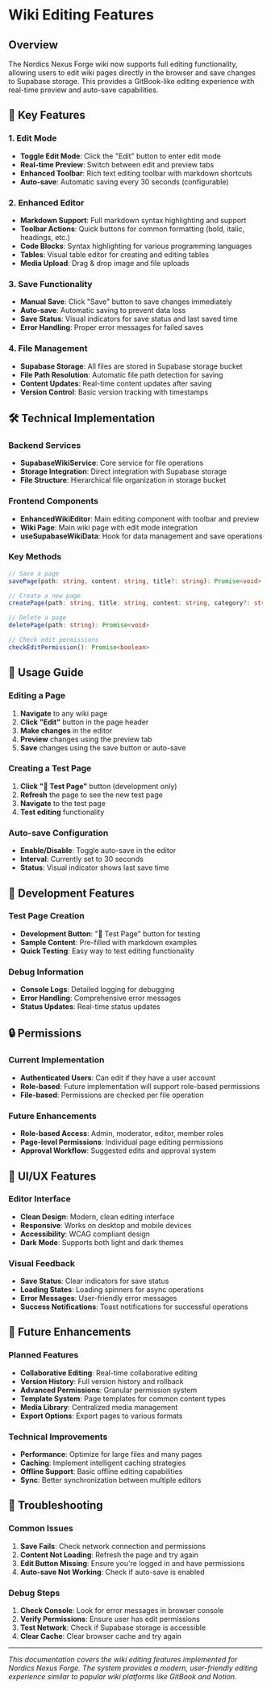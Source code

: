 # Wiki Editing Features

## Overview

The Nordics Nexus Forge wiki now supports full editing functionality, allowing users to edit wiki pages directly in the browser and save changes to Supabase storage. This provides a GitBook-like editing experience with real-time preview and auto-save capabilities.

## 🚀 Key Features

### 1. Edit Mode
- **Toggle Edit Mode**: Click the "Edit" button to enter edit mode
- **Real-time Preview**: Switch between edit and preview tabs
- **Enhanced Toolbar**: Rich text editing toolbar with markdown shortcuts
- **Auto-save**: Automatic saving every 30 seconds (configurable)

### 2. Enhanced Editor
- **Markdown Support**: Full markdown syntax highlighting and support
- **Toolbar Actions**: Quick buttons for common formatting (bold, italic, headings, etc.)
- **Code Blocks**: Syntax highlighting for various programming languages
- **Tables**: Visual table editor for creating and editing tables
- **Media Upload**: Drag & drop image and file uploads

### 3. Save Functionality
- **Manual Save**: Click "Save" button to save changes immediately
- **Auto-save**: Automatic saving to prevent data loss
- **Save Status**: Visual indicators for save status and last saved time
- **Error Handling**: Proper error messages for failed saves

### 4. File Management
- **Supabase Storage**: All files are stored in Supabase storage bucket
- **File Path Resolution**: Automatic file path detection for saving
- **Content Updates**: Real-time content updates after saving
- **Version Control**: Basic version tracking with timestamps

## 🛠️ Technical Implementation

### Backend Services
- **SupabaseWikiService**: Core service for file operations
- **Storage Integration**: Direct integration with Supabase storage
- **File Structure**: Hierarchical file organization in storage bucket

### Frontend Components
- **EnhancedWikiEditor**: Main editing component with toolbar and preview
- **Wiki Page**: Main wiki page with edit mode integration
- **useSupabaseWikiData**: Hook for data management and save operations

### Key Methods
```typescript
// Save a page
savePage(path: string, content: string, title?: string): Promise<void>

// Create a new page
createPage(path: string, title: string, content: string, category?: string): Promise<void>

// Delete a page
deletePage(path: string): Promise<void>

// Check edit permissions
checkEditPermission(): Promise<boolean>
```

## 📝 Usage Guide

### Editing a Page
1. **Navigate** to any wiki page
2. **Click "Edit"** button in the page header
3. **Make changes** in the editor
4. **Preview** changes using the preview tab
5. **Save** changes using the save button or auto-save

### Creating a Test Page
1. **Click "🧪 Test Page"** button (development only)
2. **Refresh** the page to see the new test page
3. **Navigate** to the test page
4. **Test editing** functionality

### Auto-save Configuration
- **Enable/Disable**: Toggle auto-save in the editor
- **Interval**: Currently set to 30 seconds
- **Status**: Visual indicator shows last save time

## 🔧 Development Features

### Test Page Creation
- **Development Button**: "🧪 Test Page" button for testing
- **Sample Content**: Pre-filled with markdown examples
- **Quick Testing**: Easy way to test editing functionality

### Debug Information
- **Console Logs**: Detailed logging for debugging
- **Error Handling**: Comprehensive error messages
- **Status Updates**: Real-time status updates

## 🔒 Permissions

### Current Implementation
- **Authenticated Users**: Can edit if they have a user account
- **Role-based**: Future implementation will support role-based permissions
- **File-based**: Permissions are checked per file operation

### Future Enhancements
- **Role-based Access**: Admin, moderator, editor, member roles
- **Page-level Permissions**: Individual page editing permissions
- **Approval Workflow**: Suggested edits and approval system

## 🎨 UI/UX Features

### Editor Interface
- **Clean Design**: Modern, clean editing interface
- **Responsive**: Works on desktop and mobile devices
- **Accessibility**: WCAG compliant design
- **Dark Mode**: Supports both light and dark themes

### Visual Feedback
- **Save Status**: Clear indicators for save status
- **Loading States**: Loading spinners for async operations
- **Error Messages**: User-friendly error messages
- **Success Notifications**: Toast notifications for successful operations

## 🚀 Future Enhancements

### Planned Features
- **Collaborative Editing**: Real-time collaborative editing
- **Version History**: Full version history and rollback
- **Advanced Permissions**: Granular permission system
- **Template System**: Page templates for common content types
- **Media Library**: Centralized media management
- **Export Options**: Export pages to various formats

### Technical Improvements
- **Performance**: Optimize for large files and many pages
- **Caching**: Implement intelligent caching strategies
- **Offline Support**: Basic offline editing capabilities
- **Sync**: Better synchronization between multiple editors

## 🐛 Troubleshooting

### Common Issues
1. **Save Fails**: Check network connection and permissions
2. **Content Not Loading**: Refresh the page and try again
3. **Edit Button Missing**: Ensure you're logged in and have permissions
4. **Auto-save Not Working**: Check if auto-save is enabled

### Debug Steps
1. **Check Console**: Look for error messages in browser console
2. **Verify Permissions**: Ensure user has edit permissions
3. **Test Network**: Check if Supabase storage is accessible
4. **Clear Cache**: Clear browser cache and try again

---

*This documentation covers the wiki editing features implemented for Nordics Nexus Forge. The system provides a modern, user-friendly editing experience similar to popular wiki platforms like GitBook and Notion.* 